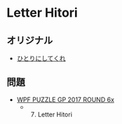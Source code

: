 # Letter Hitori

## オリジナル
- [ひとりにしてくれ](hitori.md)

## 問題
- [WPF PUZZLE GP 2017 ROUND 6x](../questions/wpfpgp2017-6x.md)
	- 7. Letter Hitori
